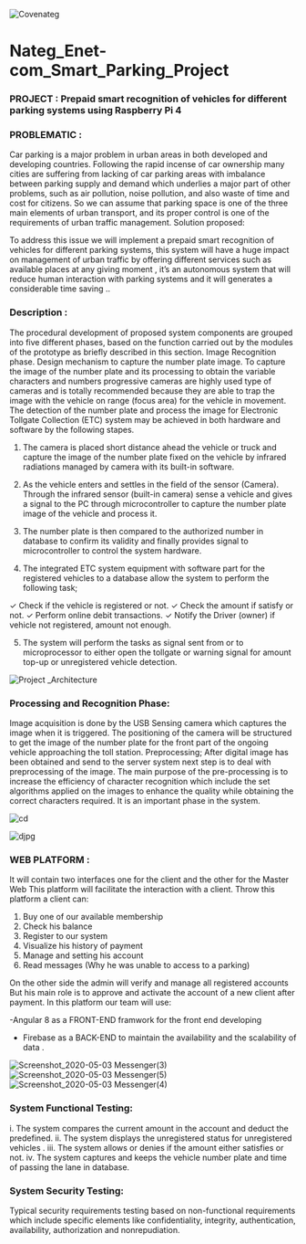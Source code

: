 ![Covenateg](https://user-images.githubusercontent.com/54064593/80898488-9be4ce00-8cc9-11ea-84dc-a639ee10b197.png)



# Nateg_Enet-com_Smart_Parking_Project 

### PROJECT :  Prepaid smart recognition of vehicles for different parking systems using Raspberry Pi 4

### PROBLEMATIC :

Car parking is a major problem in urban areas in both developed and developing
countries. 
Following the rapid incense of car ownership many cities are suffering from
lacking of car parking areas with imbalance between parking supply and demand which
underlies a major part of other problems, such as air pollution, noise pollution, and also
waste of time and cost for citizens.
So we can assume that parking space is one of the three main elements of urban
transport, and its proper control is one of the requirements of urban traffic
management.
Solution proposed:

To address this issue we will implement a prepaid smart recognition of
vehicles for different parking systems, this system will have a huge impact
on management of urban traffic by offering different services such as
available places at any giving moment , it’s an autonomous system that will
reduce human interaction with parking systems and it will generates a
considerable time saving ..

### Description :

The procedural development of proposed system components are grouped into
five different phases, based on the function carried out by the modules of the
prototype as briefly described in this section.
Image Recognition phase.
Design mechanism to capture the number plate image.
To capture the image of the number plate and its processing to obtain the
variable characters and numbers progressive cameras are highly used type of
cameras and is totally recommended because they are able to trap the image
with the vehicle on range (focus area) for the vehicle in movement.
The detection of the number plate and process the image for Electronic Tollgate
Collection (ETC) system may be achieved in both hardware and software by the
following stapes.

1. The camera is placed short distance ahead the vehicle or truck and capture the
image of the number plate fixed on the vehicle by infrared radiations managed
by camera with its built-in software.

2. As the vehicle enters and settles in the field of the sensor (Camera). Through
the infrared sensor (built-in camera) sense a vehicle and gives a signal to the PC
through microcontroller to capture the number plate image of the vehicle and
process it.

3. The number plate is then compared to the authorized number in database to
confirm its validity and finally provides signal to microcontroller to control the
system hardware.

4. The integrated ETC system equipment with software part for the registered
vehicles to a database allow the system to perform the following task;

✓ Check if the vehicle is registered or not.
✓ Check the amount if satisfy or not.
✓ Perform online debit transactions.
✓ Notify the Driver (owner) if vehicle not registered, amount not
enough.

5. The system will perform the tasks as signal sent from or to microprocessor to
either open the tollgate or warning signal for amount top-up or unregistered
vehicle detection.

![Project _Architecture](https://user-images.githubusercontent.com/54064593/80898181-29262380-8cc6-11ea-9e86-867e81ca7b58.jpg)

### Processing and Recognition Phase:
Image acquisition is done by the USB Sensing camera which captures the image
when it is triggered. The positioning of the camera will be structured to get the
image of the number plate for the front part of the ongoing vehicle approaching
the toll station. Preprocessing; After digital image has been obtained and send to
the server system next step is to deal with preprocessing of the image. The main
purpose of the pre-processing is to increase the efficiency of character
recognition which include the set algorithms applied on the images to enhance
the quality while obtaining the correct characters required. It is an important
phase in the system.

![cd](https://user-images.githubusercontent.com/54064593/80898407-a81c5b80-8cc8-11ea-84c8-e6cc5eef6f2a.png)

![djpg](https://user-images.githubusercontent.com/54064593/80898411-b36f8700-8cc8-11ea-805e-40e0acda2fbb.png)

### WEB PLATFORM :


It will contain two interfaces one for the client and the other for the Master Web
This platform will facilitate the interaction with a client.
Throw this platform a client can:

1. Buy one of our available membership
2. Check his balance
3. Register to our system
4. Visualize his history of payment
5. Manage and setting his account
6. Read messages (Why he was unable to access to a parking)

On the other side the admin will verify and manage all registered accounts
But his main role is to approve and activate the account of a new client after
payment.
In this platform our team will use:

 -Angular 8 as a FRONT-END framwork for the front end developing
- Firebase as a BACK-END to maintain the availability and the scalability of data .


![Screenshot_2020-05-03 Messenger(3)](https://user-images.githubusercontent.com/54064593/80898316-7f479680-8cc7-11ea-9f2d-583ea2eba5b4.png)
![Screenshot_2020-05-03 Messenger(5)](https://user-images.githubusercontent.com/54064593/80898317-81115a00-8cc7-11ea-8091-5135abf55081.png)
![Screenshot_2020-05-03 Messenger(4)](https://user-images.githubusercontent.com/54064593/80898318-82db1d80-8cc7-11ea-9e82-35297fa107b0.png)

### System Functional Testing:

i. The system compares the current amount in the account and deduct the
predefined.
ii. The system displays the unregistered status for unregistered vehicles .
iii. The system allows or denies if the amount either satisfies or not.
iv. The system captures and keeps the vehicle number plate and time of passing
the lane in database.
### System Security Testing:

Typical security requirements testing based on non-functional requirements
which include specific elements like confidentiality, integrity, authentication,
availability, authorization and nonrepudiation.


